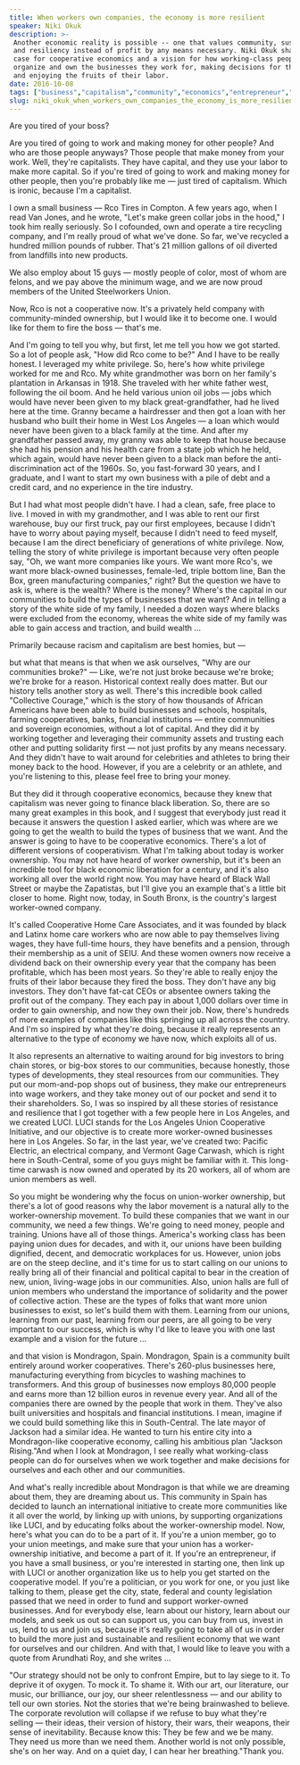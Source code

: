 ```yaml
---
title: When workers own companies, the economy is more resilient
speaker: Niki Okuk
description: >-
 Another economic reality is possible -- one that values community, sustainability
 and resiliency instead of profit by any means necessary. Niki Okuk shares her
 case for cooperative economics and a vision for how working-class people can
 organize and own the businesses they work for, making decisions for themselves
 and enjoying the fruits of their labor.
date: 2016-10-08
tags: ["business","capitalism","community","economics","entrepreneur","work","inequality","society","social-change","tedx"]
slug: niki_okuk_when_workers_own_companies_the_economy_is_more_resilient
---
```


Are you tired of your boss?

Are you tired of going to work and making money for other people? And who are those people
anyways? Those people that make money from your work. Well, they're capitalists. They have
capital, and they use your labor to make more capital. So if you're tired of going to work
and making money for other people, then you're probably like me — just tired of
capitalism. Which is ironic, because I'm a capitalist.

I own a small business — Rco Tires in Compton. A few years ago, when I read Van Jones, and
he wrote, "Let's make green collar jobs in the hood," I took him really seriously. So I
cofounded, own and operate a tire recycling company, and I'm really proud of what we've
done. So far, we've recycled a hundred million pounds of rubber. That's 21 million gallons
of oil diverted from landfills into new products.

We also employ about 15 guys — mostly people of color, most of whom are felons, and we pay
above the minimum wage, and we are now proud members of the United Steelworkers
Union.

Now, Rco is not a cooperative now. It's a privately held company with community-minded
ownership, but I would like it to become one. I would like for them to fire the boss —
that's me.

And I'm going to tell you why, but first, let me tell you how we got started. So a lot of
people ask, "How did Rco come to be?" And I have to be really honest. I leveraged my white
privilege. So, here's how white privilege worked for me and Rco. My white grandmother was
born on her family's plantation in Arkansas in 1918. She traveled with her white father
west, following the oil boom. And he held various union oil jobs — jobs which would have
never been given to my black great-grandfather, had he lived here at the time. Granny
became a hairdresser and then got a loan with her husband who built their home in West Los
Angeles — a loan which would never have been given to a black family at the time. And
after my grandfather passed away, my granny was able to keep that house because she had
his pension and his health care from a state job which he held, which again, would have
never been given to a black man before the anti-discrimination act of the 1960s. So, you
fast-forward 30 years, and I graduate, and I want to start my own business with a pile of
debt and a credit card, and no experience in the tire industry.

But I had what most people didn't have. I had a clean, safe, free place to live. I moved
in with my grandmother, and I was able to rent our first warehouse, buy our first truck,
pay our first employees, because I didn't have to worry about paying myself, because I
didn't need to feed myself, because I am the direct beneficiary of generations of white
privilege. Now, telling the story of white privilege is important because very often people
say, "Oh, we want more companies like yours. We want more Rco's, we want more black-owned
businesses, female-led, triple bottom line, Ban the Box, green manufacturing companies,"
right? But the question we have to ask is, where is the wealth? Where is the money?
Where's the capital in our communities to build the types of businesses that we want? And
in telling a story of the white side of my family, I needed a dozen ways where blacks were
excluded from the economy, whereas the white side of my family was able to gain access and
traction, and build wealth ...

Primarily because racism and capitalism are best homies, but —

but what that means is that when we ask ourselves, "Why are our communities broke?" —
Like, we're not just broke because we're broke; we're broke for a reason. Historical
context really does matter. But our history tells another story as well. There's this
incredible book called "Collective Courage," which is the story of how thousands of
African Americans have been able to build businesses and schools, hospitals, farming
cooperatives, banks, financial institutions — entire communities and sovereign economies,
without a lot of capital. And they did it by working together and leveraging their
community assets and trusting each other and putting solidarity first — not just profits
by any means necessary. And they didn't have to wait around for celebrities and athletes
to bring their money back to the hood. However, if you are a celebrity or an athlete, and
you're listening to this, please feel free to bring your money.

But they did it through cooperative economics, because they knew that capitalism was never
going to finance black liberation. So, there are so many great examples in this book, and
I suggest that everybody just read it because it answers the question I asked earlier,
which was where are we going to get the wealth to build the types of business that we
want. And the answer is going to have to be cooperative economics. There's a lot of
different versions of cooperativism. What I'm talking about today is worker ownership. You
may not have heard of worker ownership, but it's been an incredible tool for black
economic liberation for a century, and it's also working all over the world right now. You
may have heard of Black Wall Street or maybe the Zapatistas, but I'll give you an example
that's a little bit closer to home. Right now, today, in South Bronx, is the country's
largest worker-owned company.

It's called Cooperative Home Care Associates, and it was founded by black and Latinx home
care workers who are now able to pay themselves living wages, they have full-time hours,
they have benefits and a pension, through their membership as a unit of SEIU. And these
women owners now receive a dividend back on their ownership every year that the company
has been profitable, which has been most years. So they're able to really enjoy the fruits
of their labor because they fired the boss. They don't have any big investors. They don't
have fat-cat CEOs or absentee owners taking the profit out of the company. They each pay
in about 1,000 dollars over time in order to gain ownership, and now they own their
job. Now, there's hundreds of more examples of companies like this springing up all across
the country. And I'm so inspired by what they're doing, because it really represents an
alternative to the type of economy we have now, which exploits all of us.

It also represents an alternative to waiting around for big investors to bring chain
stores, or big-box stores to our communities, because honestly, those types of
developments, they steal resources from our communities. They put our mom-and-pop shops
out of business, they make our entrepreneurs into wage workers, and they take money out of
our pocket and send it to their shareholders. So, I was so inspired by all these stories of
resistance and resilience that I got together with a few people here in Los Angeles, and
we created LUCI. LUCI stands for the Los Angeles Union Cooperative Initiative, and our
objective is to create more worker-owned businesses here in Los Angeles. So far, in the
last year, we've created two: Pacific Electric, an electrical company, and Vermont Gage
Carwash, which is right here in South-Central, some of you guys might be familiar with it.
This long-time carwash is now owned and operated by its 20 workers, all of whom are union
members as well.

So you might be wondering why the focus on union-worker ownership, but there's a lot of
good reasons why the labor movement is a natural ally to the worker-ownership movement. To
build these companies that we want in our community, we need a few things. We're going to
need money, people and training. Unions have all of those things. America's working class
has been paying union dues for decades, and with it, our unions have been building
dignified, decent, and democratic workplaces for us. However, union jobs are on the steep
decline, and it's time for us to start calling on our unions to really bring all of their
financial and political capital to bear in the creation of new, union, living-wage jobs in
our communities. Also, union halls are full of union members who understand the importance
of solidarity and the power of collective action. These are the types of folks that want
more union businesses to exist, so let's build them with them. Learning from our unions,
learning from our past, learning from our peers, are all going to be very important to our
success, which is why I'd like to leave you with one last example and a vision for the
future ...

and that vision is Mondragon, Spain. Mondragon, Spain is a community built entirely around
worker cooperatives. There's 260-plus businesses here, manufacturing everything from
bicycles to washing machines to transformers. And this group of businesses now employs
80,000 people and earns more than 12 billion euros in revenue every year. And all of the
companies there are owned by the people that work in them. They've also built universities
and hospitals and financial institutions. I mean, imagine if we could build something like
this in South-Central. The late mayor of Jackson had a similar idea. He wanted to turn his
entire city into a Mondragon-like cooperative economy, calling his ambitious plan "Jackson
Rising."And when I look at Mondragon, I see really what working-class people can do for
ourselves when we work together and make decisions for ourselves and each other and our
communities.

And what's really incredible about Mondragon is that while we are dreaming about them,
they are dreaming about us. This community in Spain has decided to launch an international
initiative to create more communities like it all over the world, by linking up with
unions, by supporting organizations like LUCI, and by educating folks about the
worker-ownership model. Now, here's what you can do to be a part of it. If you're a union
member, go to your union meetings, and make sure that your union has a worker-ownership
initiative, and become a part of it. If you're an entrepreneur, if you have a small
business, or you're interested in starting one, then link up with LUCI or another
organization like us to help you get started on the cooperative model. If you're a
politician, or you work for one, or you just like talking to them, please get the city,
state, federal and county legislation passed that we need in order to fund and support
worker-owned businesses. And for everybody else, learn about our history, learn about our
models, and seek us out so can support us, you can buy from us, invest in us, lend to us
and join us, because it's really going to take all of us in order to build the more just
and sustainable and resilient economy that we want for ourselves and our children. And with
that, I would like to leave you with a quote from Arundhati Roy, and she writes
...

"Our strategy should not be only to confront Empire, but to lay siege to it. To deprive it
of oxygen. To mock it. To shame it. With our art, our literature, our music, our
brilliance, our joy, our sheer relentlessness — and our ability to tell our own stories.
Not the stories that we're being brainwashed to believe. The corporate revolution will
collapse if we refuse to buy what they're selling — their ideas, their version of history,
their wars, their weapons, their sense of inevitability. Because know this: They be few
and we be many. They need us more than we need them. Another world is not only possible,
she's on her way. And on a quiet day, I can hear her breathing."Thank you.

<!--
ad_duration=3.33
comment_count=27
event="TEDxCrenshaw"
external_start_time=0
has_talk_citation=0
intro_duration=11.82
is_subtitle_required="False"
is_talk_featured="True"
language="en"
language_swap="False"
native_language="en"
number_of_related_talks=6
number_of_speakers=1
number_of_subtitled_videos=17
number_of_tags=10
number_of_talk_download_languages=17
number_of_talk_more_resources=0
number_of_talk_recommendations=0
number_of_talks_take_actions=1
post_ad_duration=0.83
published_timestamp="2017-08-28 14:54:35"
recording_date="2016-10-08"
speaker_description="Entrepreneur"
speaker_is_published=1
speaker_name="Niki Okuk"
talk_more_resources=[]
talk_name="When workers own companies, the economy is more resilient"
talks_tags=["business","capitalism","community","economics","entrepreneur","work","inequality","society","social-change","tedx"]
url_audio="https://download.ted.com/talks/NikiOkuk_2016X.mp3?apikey=acme-roadrunner"
url_photo_speaker="https://pe.tedcdn.com/images/ted/afeb01c092d52836c85baac8760cfed574dd79a1_254x191.jpg"
url_photo_talk="https://s3.amazonaws.com/talkstar-photos/uploads/719d089d-6ff8-4619-9416-0556dba322fa/NikiOkuk_2016X-embed.jpg"
url_webpage="https://www.ted.com/talks/niki_okuk_when_workers_own_companies_the_economy_is_more_resilient"
video_type_name="TEDx Talk"
-->